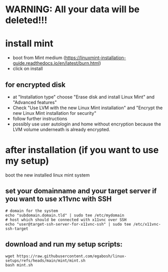 # WARNING: All your data will be deleted!!!
# install mint
- boot from Mint medium (https://linuxmint-installation-guide.readthedocs.io/en/latest/burn.html)
- click on install

## for encrypted disk
- at "Installation type" choose "Erase disk and install Linux Mint" and "Advanced features"
- Check "Use LVM with the new Linux Mint installation" and "Encrypt the new Linux Mint installation for security"
- follow further instructions
- possibly use user autologin and home without encryption because the LVM volume underneath is already encrypted.

# after installation (if you want to use my setup)
boot the new installed linux mint system
## set your domainname and your target server if you want to use x11vnc with SSH
```
# domain for the system
echo "subdomain.domain.tld" | sudo tee /etc/mydomain
# host which should be connected with x11vnc over SSH
echo "user@target-ssh-server-for-x11vnc-ssh" | sudo tee /etc/x11vnc-ssh-target
```
## download and run my setup scripts:
```
wget https://raw.githubusercontent.com/egabosh/linux-setups/refs/heads/main/mint/mint.sh
bash mint.sh
```
